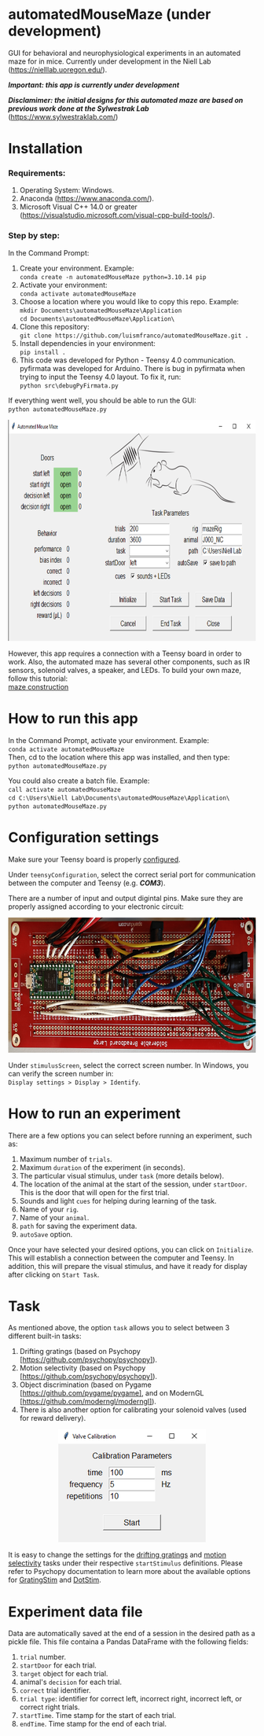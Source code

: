 # automatedMouseMaze (under development)

GUI for behavioral and neurophysiological experiments in an automated maze for in mice.
Currently under development in the Niell Lab (https://nielllab.uoregon.edu/).

***Important: this app is currently under development***

***Disclamimer: the initial designs for this automated maze are based on previous work done at the Sylwestrak Lab*** (https://www.sylwestraklab.com/)

# Installation

### Requirements:
1. Operating System: Windows.
2. Anaconda (https://www.anaconda.com/).
3. Microsoft Visual C++ 14.0 or greater (https://visualstudio.microsoft.com/visual-cpp-build-tools/).

### Step by step:
In the Command Prompt:
1. Create your environment. Example:  
``conda create -n automatedMouseMaze python=3.10.14 pip``
2. Activate your environment:  
``conda activate automatedMouseMaze``
3. Choose a location where you would like to copy this repo. Example:  
``mkdir Documents\automatedMouseMaze\Application``  
``cd Documents\automatedMouseMaze\Application\``
4. Clone this repository:  
``git clone https://github.com/luismfranco/automatedMouseMaze.git .``
5. Install dependencies in your environment:  
``pip install .``
6. This code was developed for Python - Teensy 4.0 communication. pyfirmata was developed for Arduino. There is bug in pyfirmata when trying to input the Teensy 4.0 layout. To fix it, run:  
``python src\debugPyFirmata.py`` 

If everything went well, you should be able to run the GUI:  
``python automatedMouseMaze.py``
<p align="center">
<img width="800" height="450" src="assets/mazeGUI.png">
</p>

However, this app requires a connection with a Teensy board in order to work. Also, the automated maze has several other components, such as IR sensors, solenoid valves, a speaker, and LEDs. To build your own maze, follow this tutorial:  
[maze construction](docs/howToBuildYourOwnMaze.md)

# How to run this app
In the Command Prompt, activate your environment. Example:  
``conda activate automatedMouseMaze``  
Then, cd to the location where this app was installed, and then type:  
``python automatedMouseMaze.py``

You could also create a batch file. Example:  
``call activate automatedMouseMaze``  
``cd C:\Users\Niell Lab\Documents\automatedMouseMaze\Application\``  
``python automatedMouseMaze.py``  

# Configuration settings
Make sure your Teensy board is properly [configured](config/package.json).

Under ``teensyConfiguration``, select the correct serial port for communication between the computer and Teensy (e.g. ***COM3***).

There are a number of input and output digintal pins. Make sure they are properly assigned according to your electronic circuit:
<p align="center">
<img width="800" height="275" src="assets/circuitTopView.png">
</p>

Under ``stimulusScreen``, select the correct screen number. In Windows, you can verify the screen number in:  
``Display settings > Display > Identify``.

# How to run an experiment

There are a few options you can select before running an experiment, such as:

1. Maximum number of ``trials``.
2. Maximum ``duration`` of the experiment (in seconds).
3. The particular visual stimulus, under ``task`` (more details below).
4. The location of the animal at the start of the session, under ``startDoor``. This is the door that will open for the first trial.
5. Sounds and light ``cues`` for helping during learning of the task.
6. Name of your ``rig``.
7. Name of your ``animal``.
8. ``path`` for saving the experiment data.
9. ``autoSave`` option.

Once your have selected your desired options, you can click on ``Initialize``. This will establish a connection between the computer and Teensy. 
In addition, this will prepare the visual stimulus, and have it ready for display after clicking on ``Start Task``.

# Task

As mentioned above, the option ``task`` allows you to select between 3 different built-in tasks:

1. Drifting gratings (based on Psychopy [https://github.com/psychopy/psychopy]).
2. Motion selectivity (based on Psychopy [https://github.com/psychopy/psychopy]).
3. Object discrimination (based on Pygame [https://github.com/pygame/pygame], and on ModernGL [https://github.com/moderngl/moderngl]).
4. There is also another option for calibrating your solenoid valves (used for reward delivery).
<p align="center">
<img width="300" height="230" src="assets/valveCalibrationGUI.png">
</p>

It is easy to change the settings for the [drifting gratings](src/driftingGratings.py) and [motion selectivity](src/motionSelectivity.py) tasks under their respective ``startStimulus`` definitions. Please refer to Psychopy documentation to learn more about the available options for [GratingStim](https://www.psychopy.org/api/visual/gratingstim.html) and [DotStim](https://www.psychopy.org/api/visual/dotstim.html).

# Experiment data file

Data are automatically saved at the end of a session in the desired path as a pickle file. This file containa a Pandas DataFrame with the following fields:

1. ``trial`` number.
2. ``startDoor`` for each trial.
3. ``target`` object for each trial.
4. animal's ``decision`` for each trial.
5. ``correct`` trial identifier.
6. ``trial type``: identifier for correct left, incorrect right, incorrect left, or correct right trials.
7. ``startTime``. Time stamp for the start of each trial.
8. ``endTime``. Time stamp for the end of each trial.









